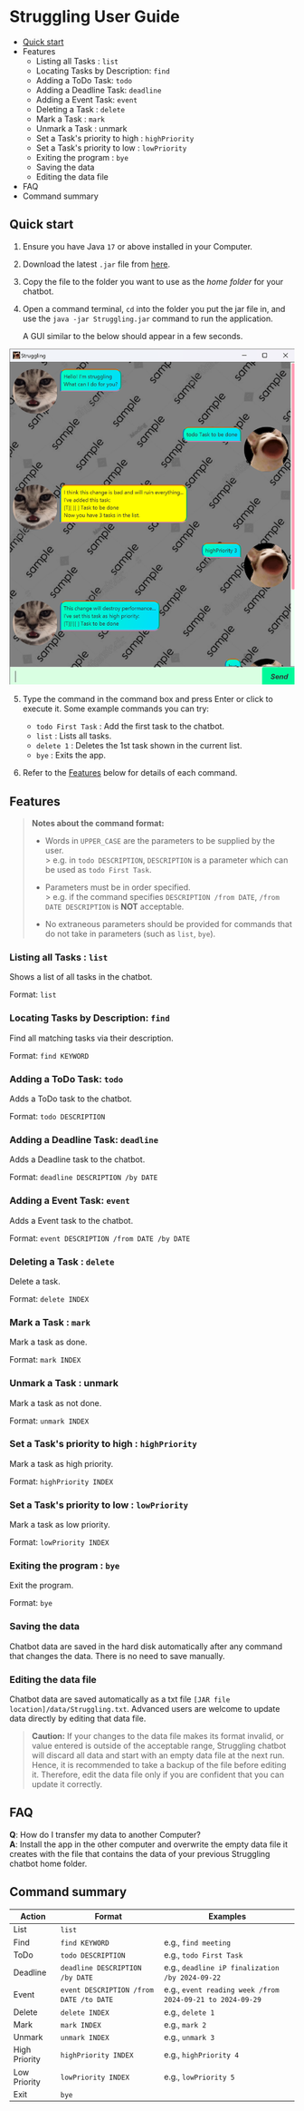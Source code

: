 # Struggling User Guide

* [Quick start](#Quick-start)
* Features
    * Listing all Tasks : `list`
    * Locating Tasks by Description: `find`
    * Adding a ToDo Task: `todo`
    * Adding a Deadline Task: `deadline`
    * Adding a Event Task: `event`
    * Deleting a Task : `delete`
    * Mark a Task : `mark`
    * Unmark a Task : unmark
    * Set a Task's priority to high : `highPriority`
    * Set a Task's priority to low : `lowPriority`
    * Exiting the program : `bye`
    * Saving the data
    * Editing the data file
* FAQ
* Command summary

## Quick start

1. Ensure you have Java  `17`  or above installed in your Computer.
2. Download the latest  `.jar`  file from  [here](https://github.com/KengHian/ip/releases).
3. Copy the file to the folder you want to use as the  _home folder_  for your chatbot.
4. Open a command terminal,  `cd`  into the folder you put the jar file in, and use the
   `java -jar Struggling.jar`  command to run the application.

   A GUI similar to the below should appear in a few seconds.

![alt text](./Ui.png)

5. Type the command in the command box and press Enter or click to execute it.
   Some example commands you can try:
    - `todo First Task` : Add the first task to the chatbot.
    - `list`  : Lists all tasks.
    - `delete 1`  : Deletes the 1st task shown in the current list.
    - `bye`  : Exits the app.

6. Refer to the  [Features]()  below for details of each command.

## Features

> **Notes about the command format:**
>
> - Words in  `UPPER_CASE`  are the parameters to be supplied by the user.  
    >     e.g. in  `todo DESCRIPTION`,  `DESCRIPTION`  is a parameter which can be used as  `todo First Task`.
>
> - Parameters must be in order specified.  
    >     e.g. if the command specifies  `DESCRIPTION /from DATE`,  `/from DATE DESCRIPTION`  is **NOT**
    acceptable.
>
> - No extraneous parameters should be provided for commands that do not take in parameters (such as `list`,
    `bye`).

### Listing all Tasks : `list`

Shows a list of all tasks in the chatbot.

Format:  `list`

### Locating Tasks by Description: `find`

Find all matching tasks via their description.

Format:  `find KEYWORD`

### Adding a ToDo Task: `todo`

Adds a ToDo task to the chatbot.

Format:  `todo DESCRIPTION​`

### Adding a Deadline Task: `deadline`

Adds a Deadline task to the chatbot.

Format:  `deadline DESCRIPTION​ /by DATE`

### Adding a Event Task: `event`

Adds a Event task to the chatbot.

Format:  `event DESCRIPTION​ /from DATE /by DATE`

### Deleting a Task : `delete`

Delete a task.

Format: `delete INDEX`

### Mark a Task : `mark`

Mark a task as done.

Format: `mark INDEX`

### Unmark a Task : unmark

Mark a task as not done.

Format: `unmark INDEX`

### Set a Task's priority to high : `highPriority`

Mark a task as high priority.

Format: `highPriority INDEX`

### Set a Task's priority to low : `lowPriority`

Mark a task as low priority.

Format: `lowPriority INDEX`

### Exiting the program : `bye`

Exit the program.

Format: `bye`

### Saving the data

Chatbot data are saved in the hard disk automatically after any command that changes the data. There is no
need to save manually.

### Editing the data file

Chatbot data are saved automatically as a txt file `[JAR file location]/data/Struggling.txt`. Advanced users
are welcome to update data directly by editing that data file.

> **Caution:** If your changes to the data file makes its format invalid, or value entered is outside of the
> acceptable range,
> Struggling chatbot will discard all data and start with an empty data
> file at the next run. Hence, it is recommended to take a backup of the
> file before editing it. Therefore, edit the data file only if you are
> confident that you can update it correctly.

## FAQ

**Q**: How do I transfer my data to another Computer?  
**A**: Install the app in the other computer and overwrite the empty data file it creates with the file that
contains the data of your previous Struggling chatbot home folder.

## Command summary

| Action        | Format                                  | Examples                                                  |
|---------------|-----------------------------------------|-----------------------------------------------------------|
| List          | `list`                                  |                                                           |
| Find          | `find KEYWORD`                          | e.g., `find meeting`                                      |
| ToDo          | `todo DESCRIPTION`                      | e.g., `todo First Task`                                   |
| Deadline      | `deadline DESCRIPTION /by DATE`         | e.g., `deadline iP finalization /by 2024-09-22`           |
| Event         | `event DESCRIPTION /from DATE /to DATE` | e.g., `event reading week /from 2024-09-21 to 2024-09-29` |
| Delete        | `delete INDEX`                          | e.g., `delete 1`                                          |
| Mark          | `mark INDEX`                            | e.g., `mark 2`                                            |
| Unmark        | `unmark INDEX`                          | e.g., `unmark 3`                                          |
| High Priority | `highPriority INDEX`                    | e.g., `highPriority 4`                                    |
| Low Priority	 | `lowPriority INDEX`                     | e.g., `lowPriority 5`                                     |
| Exit          | `bye`                                   |                                                           |

